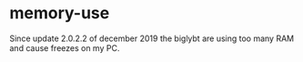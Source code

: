 # memory-use
Since update 2.0.2.2 of december 2019 the biglybt are using too many RAM and cause freezes on my PC.
